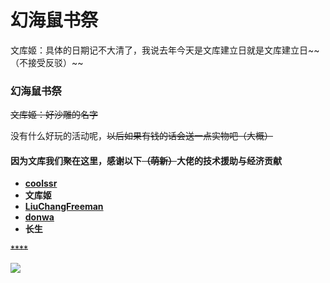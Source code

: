 # 幻海鼠书祭

文库姬：具体的日期记不大清了，我说去年今天是文库建立日就是文库建立日\~\~（不接受反驳）\~\~

### 幻海鼠书祭

~~文库姬：好沙雕的名字~~

没有什么好玩的活动呢，~~以后如果有钱的话会送一点实物吧（大概）~~

####

#### **因为文库我们聚在这里，感谢以下**~~**（萌新）**~~**大佬的技术援助与经济贡献**

* [**coolssr**](https://github.com/coolssr)
* **文库姬**
* [**LiuChangFreeman**](https://github.com/LiuChangFreeman)
* [**donwa**](https://github.com/donwa)
* **长生**

~~\*\*\*\*~~

![](https://pic.downk.cc/item/5f14063514195aa594ccd21d.gif)
